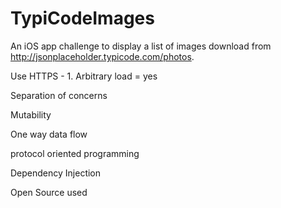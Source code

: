 # TypiCodeImages
An iOS app challenge to display a list of images download from http://jsonplaceholder.typicode.com/photos.


Use HTTPS - 1. Arbitrary load = yes

Separation of concerns

Mutability

One way data flow

protocol oriented programming

Dependency Injection



Open Source used
